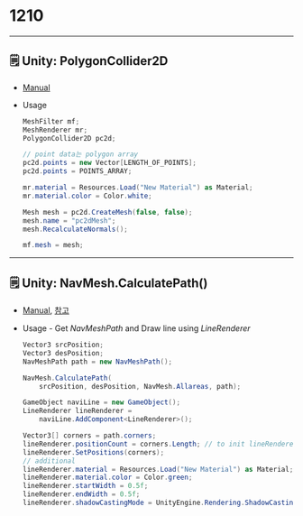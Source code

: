 # 1210

---

## 🗒️ Unity: PolygonCollider2D

- [Manual](https://docs.unity3d.com/Manual/class-PolygonCollider2D.html)
- Usage
    
    ```csharp
    MeshFilter mf;
    MeshRenderer mr;
    PolygonCollider2D pc2d;
    
    // point data는 polygon array
    pc2d.points = new Vector[LENGTH_OF_POINTS];
    pc2d.points = POINTS_ARRAY;
    
    mr.material = Resources.Load("New Material") as Material;
    mr.material.color = Color.white;
    
    Mesh mesh = pc2d.CreateMesh(false, false);
    mesh.name = "pc2dMesh";
    mesh.RecalculateNormals();
    
    mf.mesh = mesh;
    ```
    

---

## 🗒️ Unity: NavMesh.CalculatePath()

- [Manual](https://docs.unity3d.com/kr/530/ScriptReference/NavMesh.CalculatePath.html), [참고](https://forum.unity.com/threads/draw-navigation-line-between-player-and-goal.695158/)
- Usage - Get *NavMeshPath* and Draw line using *LineRenderer*
    
    ```csharp
    Vector3 srcPosition;
    Vector3 desPosition;
    NavMeshPath path = new NavMeshPath();
    
    NavMesh.CalculatePath(
    	srcPosition, desPosition, NavMesh.Allareas, path);
    
    GameObject naviLine = new GameObject();
    LineRenderer lineRenderer = 
    	naviLine.AddComponent<LineRenderer>();
    
    Vector3[] corners = path.corners;
    lineRenderer.positionCount = corners.Length; // to init lineRenderer's Array
    lineRenderer.SetPositions(corners);
    // additional
    lineRenderer.material = Resources.Load("New Material") as Material;
    lineRenderer.material.color = Color.green;
    lineRenderer.startWidth = 0.5f;
    lineRenderer.endWidth = 0.5f;
    lineRenderer.shadowCastingMode = UnityEngine.Rendering.ShadowCastingMode.Off;
    
    ```